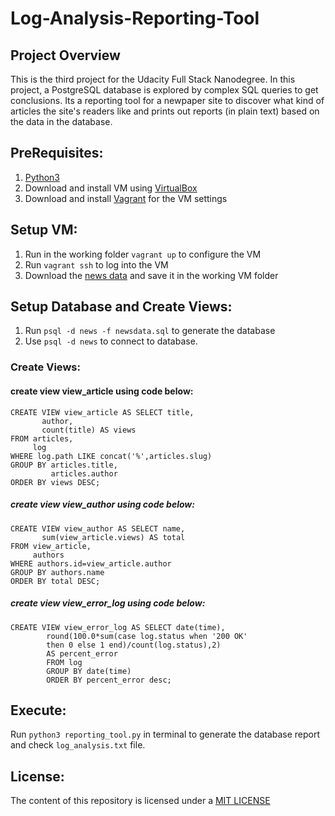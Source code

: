# Log-Analysis-Reporting-Tool

## Project Overview

This is the third project for the Udacity Full Stack Nanodegree. In this project, a PostgreSQL database is explored by complex SQL queries to get conclusions. Its a reporting tool for a newpaper site to discover what kind of articles the site's readers like and prints out reports (in plain text) based on the data in the database.

## PreRequisites:

1. [Python3](https://www.python.org/)
2. Download and install VM using [VirtualBox](https://www.virtualbox.org/wiki/Downloads)
3. Download and install [Vagrant](https://www.vagrantup.com/downloads.html) for the VM settings

## Setup VM:
1. Run in the working folder `vagrant up` to configure the VM
2. Run `vagrant ssh` to log into the VM
3. Download the [news data](https://d17h27t6h515a5.cloudfront.net/topher/2016/August/57b5f748_newsdata/newsdata.zip) and save it in the working VM folder

## Setup Database and Create Views:
1. Run `psql -d news -f newsdata.sql` to generate the database
2. Use `psql -d news` to connect to database.
 
### Create Views:
#### create view view_article using code below:
```
CREATE VIEW view_article AS SELECT title,
       author,
       count(title) AS views
FROM articles,
     log
WHERE log.path LIKE concat('%',articles.slug)
GROUP BY articles.title,
         articles.author
ORDER BY views DESC;
```

##### create view view_author using code below:
```
CREATE VIEW view_author AS SELECT name,
       sum(view_article.views) AS total
FROM view_article,
     authors
WHERE authors.id=view_article.author
GROUP BY authors.name
ORDER BY total DESC;
```

##### create view view_error_log using code below:
```
CREATE VIEW view_error_log AS SELECT date(time),
        round(100.0*sum(case log.status when '200 OK'
        then 0 else 1 end)/count(log.status),2)
        AS percent_error
        FROM log
        GROUP BY date(time)
        ORDER BY percent_error desc;
```

## Execute:
Run `python3 reporting_tool.py` in terminal to generate the database report and check `log_analysis.txt` file.

## License:
The content of this repository is licensed under a [MIT LICENSE](https://choosealicense.com/licenses/mit/#)

